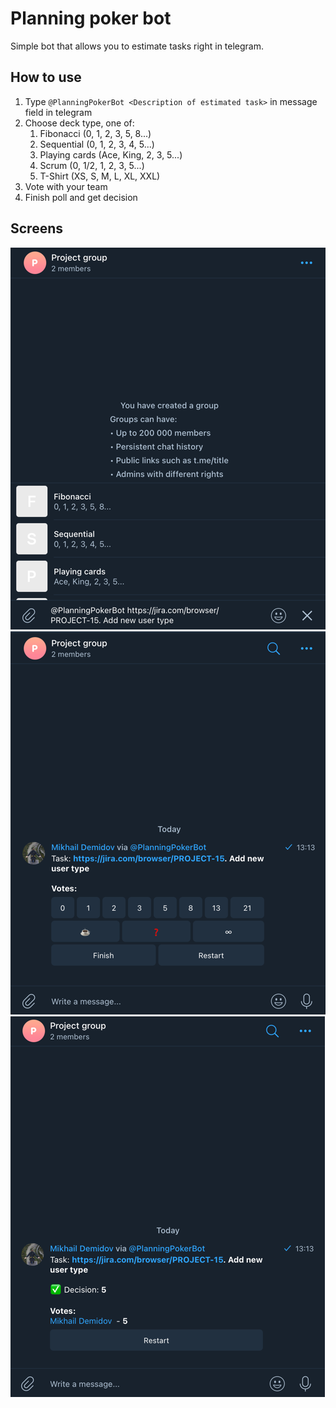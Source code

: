 # Planning poker bot

Simple bot that allows you to estimate tasks right in telegram.

## How to use
1. Type `@PlanningPokerBot <Description of estimated task>` in message field in telegram
2. Choose deck type, one of:
    1. Fibonacci (0, 1, 2, 3, 5, 8...)
    2. Sequential (0, 1, 2, 3, 4, 5...)
    3. Playing cards (Ace, King, 2, 3, 5...)
    4. Scrum (0, 1/2, 1, 2, 3, 5...)
    5. T-Shirt (XS, S, M, L, XL, XXL)
3. Vote with your team
4. Finish poll and get decision

## Screens
![Invoke bot](img/invoke_bot.png)
![Vote field](img/vote_field.png)
![Result](img/result.png)

